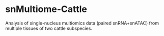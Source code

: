 # snMultiome-Cattle
Analysis of single-nucleus multiomics data (paired snRNA+snATAC) from multiple tissues of two cattle subspecies.
